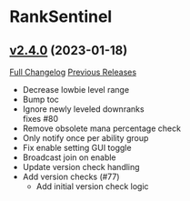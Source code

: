 # RankSentinel

## [v2.4.0](https://github.com/valkyrnstudios/RankSentinel/tree/v2.4.0) (2023-01-18)
[Full Changelog](https://github.com/valkyrnstudios/RankSentinel/compare/v2.3.2...v2.4.0) [Previous Releases](https://github.com/valkyrnstudios/RankSentinel/releases)

- Decrease lowbie level range  
- Bump toc  
- Ignore newly leveled downranks  
    fixes #80  
- Remove obsolete mana percentage check  
- Only notify once per ability group  
- Fix enable setting GUI toggle  
- Broadcast join on enable  
- Update version check handling  
- Add version checks (#77)  
    * Add initial version check logic  